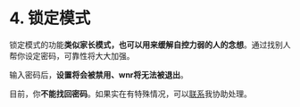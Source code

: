 # 4. 锁定模式

锁定模式的功能**类似家长模式，也可以用来缓解自控力弱的人的念想**。通过找别人帮你设定密码，可靠性将大大加强。

输入密码后，**设置将会被禁用、wnr将无法被退出**。

目前，你**不能找回密码**。如果实在有特殊情况，可以[联系](mailto:scrisqiu@hotmail.com)我协助处理。
